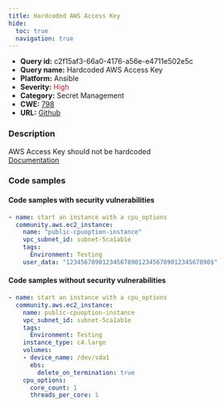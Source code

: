 ```yaml
---
title: Hardcoded AWS Access Key
hide:
  toc: true
  navigation: true
---
```


<style>
  .highlight .hll {
    background-color: #ff171742;
  }
  .md-content {
    max-width: 1100px;
    margin: 0 auto;
  }
</style>

-   **Query id:** c2f15af3-66a0-4176-a56e-e4711e502e5c
-   **Query name:** Hardcoded AWS Access Key
-   **Platform:** Ansible
-   **Severity:** <span style="color:#bb2124">High</span>
-   **Category:** Secret Management
-   **CWE:** <a href="https://cwe.mitre.org/data/definitions/798.html" onclick="newWindowOpenerSafe(event, 'https://cwe.mitre.org/data/definitions/798.html')">798</a>
-   **URL:** [Github](https://github.com/Checkmarx/kics/tree/master/assets/queries/ansible/aws/hardcoded_aws_access_key)

### Description
AWS Access Key should not be hardcoded<br>
[Documentation](https://docs.ansible.com/ansible/latest/collections/community/aws/ec2_instance_module.html)

### Code samples
#### Code samples with security vulnerabilities
```yaml title="Positive test num. 1 - yaml file" hl_lines="7"
- name: start an instance with a cpu_options
  community.aws.ec2_instance:
    name: "public-cpuoption-instance"
    vpc_subnet_id: subnet-5ca1ab1e
    tags:
      Environment: Testing
    user_data: "1234567890123456789012345678901234567890$"

```


#### Code samples without security vulnerabilities
```yaml title="Negative test num. 1 - yaml file"
- name: start an instance with a cpu_options
  community.aws.ec2_instance:
    name: public-cpuoption-instance
    vpc_subnet_id: subnet-5ca1ab1e
    tags:
      Environment: Testing
    instance_type: c4.large
    volumes:
    - device_name: /dev/sda1
      ebs:
        delete_on_termination: true
    cpu_options:
      core_count: 1
      threads_per_core: 1

```
